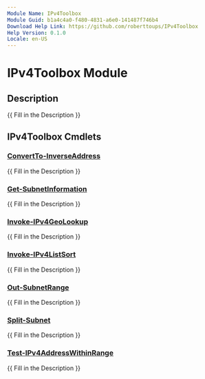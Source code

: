 ```yaml
---
Module Name: IPv4Toolbox
Module Guid: b1a4c4a0-f480-4831-a6e0-141487f746b4
Download Help Link: https://github.com/roberttoups/IPv4Toolbox
Help Version: 0.1.0
Locale: en-US
---
```


# IPv4Toolbox Module
## Description
{{ Fill in the Description }}

## IPv4Toolbox Cmdlets
### [ConvertTo-InverseAddress](ConvertTo-InverseAddress.md)
{{ Fill in the Description }}

### [Get-SubnetInformation](Get-SubnetInformation.md)
{{ Fill in the Description }}

### [Invoke-IPv4GeoLookup](Invoke-IPv4GeoLookup.md)
{{ Fill in the Description }}

### [Invoke-IPv4ListSort](Invoke-IPv4ListSort.md)
{{ Fill in the Description }}

### [Out-SubnetRange](Out-SubnetRange.md)
{{ Fill in the Description }}

### [Split-Subnet](Split-Subnet.md)
{{ Fill in the Description }}

### [Test-IPv4AddressWithinRange](Test-IPv4AddressWithinRange.md)
{{ Fill in the Description }}

